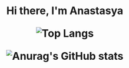 <h1 align="center">Hi there, I'm Anastasya 
  
  ![Top Langs](https://github-readme-stats.vercel.app/api/top-langs/?username=anasty223)
  
  ![Anurag's GitHub stats](https://github-readme-stats.vercel.app/api?username=anasty223)
  
<!--   ![Ashutosh's github activity graph](https://activity-graph.herokuapp.com/graph?username=anasty223) -->


